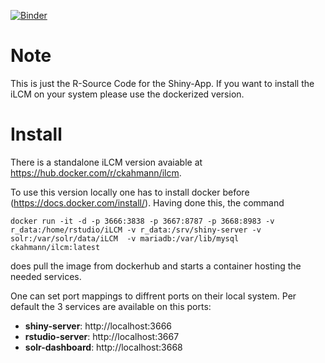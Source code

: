 [![Binder](https://notebooks.gesis.org/binder/badge_logo.svg)](https://notebooks.gesis.org/binder/v2/gh/ChristianKahmann/LCM_Binderhub/master)

# Note
This is just the R-Source Code for the Shiny-App. If you want to install the iLCM on your system please use the dockerized version. 

# Install
There is a standalone iLCM version avaiable at https://hub.docker.com/r/ckahmann/ilcm.

To use this version locally one has to install docker before (https://docs.docker.com/install/).
Having done this, the command 

`docker run -it -d -p 3666:3838 -p 3667:8787 -p 3668:8983 -v  r_data:/home/rstudio/iLCM -v r_data:/srv/shiny-server -v solr:/var/solr/data/iLCM  -v mariadb:/var/lib/mysql ckahmann/ilcm:latest` 

does pull the image from dockerhub and starts a container hosting the needed services.

One can set port mappings to diffrent ports on their local system.
Per default the 3 services are available on this ports:
* **shiny-server**: http://localhost:3666 
* **rstudio-server**: http://localhost:3667 
* **solr-dashboard**: http://localhost:3668 
